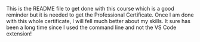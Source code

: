 This is the README file to get done with this course which is a good reminder but it is needed to get the Professional Certificate.
Once I am done with this whole certificate, I will fell much better about my skills.
It sure has been a long time since I used the command line and not the VS Code extension!
